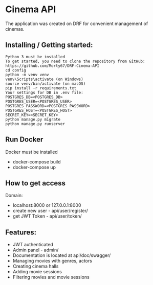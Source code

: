 # Cinema API
The application was created on DRF for convenient management of cinemas.

## Installing / Getting started:
```shell
Python 3 must be installed
To get started, you need to clone the repository from GitHub: https://github.com/Morty67/DRF-Cinema-API
cd config
python -m venv venv
venv\Scripts\activate (on Windows)
source venv/bin/activate (on macOS)
pip install -r requirements.txt
Your settings for DB in .env file:
POSTGRES_DB=<POSTGRES_DB>
POSTGRES_USER=<POSTGRES_USER>
POSTGRES_PASSWORD=<POSTGRES_PASSWORD>
POSTGRES_HOST=<POSTGRES_HOST>
SECRET_KEY=<SECRET_KEY>
python manage.py migrate
python manage.py runserver
```
## Run Docker
Docker must be installed 
*  docker-compose build
*  docker-compose up

## How to get access

Domain:
*  localhost:8000 or 127.0.0.1:8000
*  create new user - api/user/register/
*  get JWT Token - api/user/token/

## Features:

*  JWT authenticated
*  Admin panel - admin/
*  Documentation is located at api/doc/swagger/
*  Managing  movies with genres, actors
*  Creating cinema halls
*  Adding movie sessions 
*  Filtering movies and movie sessions
